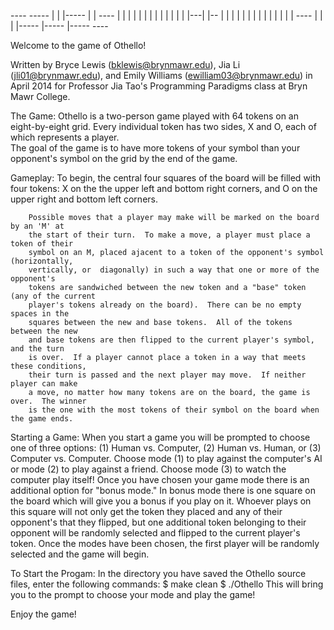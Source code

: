   ----  ----- |   | |----- |      |       ----
 |    |   |   |   | |      |      |      |    |
 |    |   |   |---| |--    |      |      |    |
 |    |   |   |   | |      |      |      |    |
  ----    |   |   | |----- |----- |-----  ----

Welcome to the game of Othello!

Written by
        Bryce Lewis (bklewis@brynmawr.edu),
        Jia Li (jli01@brynmawr.edu), and
        Emily Williams (ewilliam03@brynmawr.edu)
in April 2014 for Professor Jia Tao's Programming Paradigms class at Bryn Mawr College.

The Game:
        Othello is a two-person game played with 64 tokens on an eight-by-eight grid.
        Every individual token has two sides, X and O, each of which represents a player.  
	The goal of the game is to have more tokens of your symbol than your opponent's 
	symbol on the grid by the end of the game.

Gameplay:
        To begin, the central four squares of the board will be filled with four tokens:
        X on the the upper left and bottom right corners, and O on the upper right and
        bottom left corners.

        Possible moves that a player may make will be marked on the board by an 'M' at
        the start of their turn.  To make a move, a player must place a token of their
        symbol on an M, placed ajacent to a token of the opponent's symbol (horizontally,
        vertically, or  diagonally) in such a way that one or more of the opponent's
        tokens are sandwiched between the new token and a "base" token (any of the current
        player's tokens already on the board).  There can be no empty spaces in the
        squares between the new and base tokens.  All of the tokens between the new
        and base tokens are then flipped to the current player's symbol, and the turn
        is over.  If a player cannot place a token in a way that meets these conditions,
        their turn is passed and the next player may move.  If neither player can make
        a move, no matter how many tokens are on the board, the game is over.  The winner
        is the one with the most tokens of their symbol on the board when the game ends.

Starting a Game:
        When you start a game you will be prompted to choose one of three options:
                (1) Human vs. Computer,
                (2) Human vs. Human, or
                (3) Computer vs. Computer.
        Choose mode (1) to play against the computer's AI or mode (2) to play against a
        friend.  Choose mode (3) to watch the computer play itself! Once you have chosen
        your game mode there is an additional option for "bonus mode."  In bonus mode
        there is one square on the board which will give you a bonus if you play on it.
        Whoever plays on this square will not only get the token they placed and any
        of their opponent's that they flipped, but one additional token belonging to
        their opponent will be randomly selected and flipped to the current player's
        token.  Once the modes have been chosen, the first player will be randomly
        selected and the game will begin.

To Start the Progam:
        In the directory you have saved the Othello source files, enter the following commands:
                $ make clean
                $ ./Othello
        This will bring you to the prompt to choose your mode and play the game!

Enjoy the game!


